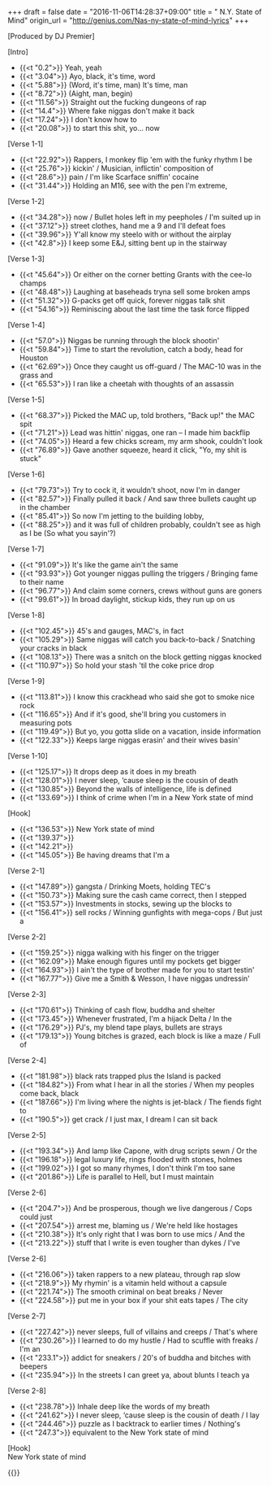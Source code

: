 +++
draft = false
date = "2016-11-06T14:28:37+09:00"
title = " N.Y. State of Mind"
origin_url = "http://genius.com/Nas-ny-state-of-mind-lyrics"
+++

[Produced by DJ Premier]  
  
[Intro]  

* {{<t "0.2">}} Yeah, yeah  
* {{<t "3.04">}} Ayo, black, it's time, word  
* {{<t "5.88">}} (Word, it's time, man) It's time, man  
* {{<t "8.72">}} (Aight, man, begin)  
* {{<t "11.56">}} Straight out the fucking dungeons of rap  
* {{<t "14.4">}} Where fake niggas don't make it back  
* {{<t "17.24">}} I don't know how to  
* {{<t "20.08">}} to start this shit, yo... now
  
[Verse 1-1]  

* {{<t "22.92">}} Rappers, I monkey flip 'em with the funky rhythm I be  
* {{<t "25.76">}} kickin' / Musician, inflictin' composition of  
* {{<t "28.6">}} pain / I'm like Scarface sniffin' cocaine  
* {{<t "31.44">}} Holding an M16, see with the pen I'm extreme,  

[Verse 1-2]  

* {{<t "34.28">}} now / Bullet holes left in my peepholes / I'm suited up in  
* {{<t "37.12">}} street clothes, hand me a 9 and I'll defeat foes  
* {{<t "39.96">}} Y'all know my steelo with or without the airplay  
* {{<t "42.8">}} I keep some E&J, sitting bent up in the stairway  

[Verse 1-3]  

* {{<t "45.64">}} Or either on the corner betting Grants with the cee-lo champs  
* {{<t "48.48">}} Laughing at baseheads tryna sell some broken amps  
* {{<t "51.32">}} G-packs get off quick, forever niggas talk shit  
* {{<t "54.16">}} Reminiscing about the last time the task force flipped  

[Verse 1-4]  

* {{<t "57.0">}} Niggas be running through the block shootin'  
* {{<t "59.84">}} Time to start the revolution, catch a body, head for Houston  
* {{<t "62.69">}} Once they caught us off-guard / The MAC-10 was in the grass and  
* {{<t "65.53">}} I ran like a cheetah with thoughts of an assassin  

[Verse 1-5]  

* {{<t "68.37">}} Picked the MAC up, told brothers, "Back up!" the MAC spit  
* {{<t "71.21">}} Lead was hittin' niggas, one ran – I made him backflip  
* {{<t "74.05">}} Heard a few chicks scream, my arm shook, couldn't look  
* {{<t "76.89">}} Gave another squeeze, heard it click, "Yo, my shit is stuck"  

[Verse 1-6]  

* {{<t "79.73">}} Try to cock it, it wouldn't shoot, now I'm in danger  
* {{<t "82.57">}} Finally pulled it back / And saw three bullets caught up in the chamber 
* {{<t "85.41">}} So now I'm jetting to the building lobby,
* {{<t "88.25">}} and it was full of children probably, couldn't see as high as I be  (So what you sayin'?)

[Verse 1-7]  

* {{<t "91.09">}} It's like the game ain't the same  
* {{<t "93.93">}} Got younger niggas pulling the triggers / Bringing fame to their name  
* {{<t "96.77">}} And claim some corners, crews without guns are goners  
* {{<t "99.61">}} In broad daylight, stickup kids, they run up on us  

[Verse 1-8]  

* {{<t "102.45">}} 45's and gauges, MAC's, in fact  
* {{<t "105.29">}} Same niggas will catch you back-to-back / Snatching your cracks in black  
* {{<t "108.13">}} There was a snitch on the block getting niggas knocked  
* {{<t "110.97">}} So hold your stash 'til the coke price drop  

[Verse 1-9]  

* {{<t "113.81">}} I know this crackhead who said she got to smoke nice rock  
* {{<t "116.65">}} And if it's good, she'll bring you customers in measuring pots  
* {{<t "119.49">}} But yo, you gotta slide on a vacation, inside information  
* {{<t "122.33">}} Keeps large niggas erasin' and their wives basin'  

[Verse 1-10]  

* {{<t "125.17">}} It drops deep as it does in my breath  
* {{<t "128.01">}} I never sleep, ‘cause sleep is the cousin of death  
* {{<t "130.85">}} Beyond the walls of intelligence, life is defined  
* {{<t "133.69">}} I think of crime when I'm in a New York state of mind  
  
[Hook]  

* {{<t "136.53">}} New York state of mind  
* {{<t "139.37">}}  
* {{<t "142.21">}}   
* {{<t "145.05">}} Be having dreams that I'm a 

[Verse 2-1]  

* {{<t "147.89">}} gangsta / Drinking Moets, holding TEC's  
* {{<t "150.73">}} Making sure the cash came correct, then I stepped  
* {{<t "153.57">}} Investments in stocks, sewing up the blocks to  
* {{<t "156.41">}} sell rocks / Winning gunfights with mega-cops / But just a

[Verse 2-2]  

* {{<t "159.25">}} nigga walking with his finger on the trigger  
* {{<t "162.09">}} Make enough figures until my pockets get bigger   
* {{<t "164.93">}} I ain't the type of brother made for you to start testin'  
* {{<t "167.77">}} Give me a Smith & Wesson, I have niggas undressin'  

[Verse 2-3]  

* {{<t "170.61">}} Thinking of cash flow, buddha and shelter  
* {{<t "173.45">}} Whenever frustrated, I'm a hijack Delta / In the  
* {{<t "176.29">}} PJ's, my blend tape plays, bullets are strays  
* {{<t "179.13">}} Young bitches is grazed, each block is like a maze / Full of  

[Verse 2-4]  

* {{<t "181.98">}} black rats trapped plus the Island is packed  
* {{<t "184.82">}} From what I hear in all the stories / When my peoples come back, black  
* {{<t "187.66">}} I'm living where the nights is jet-black / The fiends fight to  
* {{<t "190.5">}} get crack / I just max, I dream I can sit back  

[Verse 2-5]  

* {{<t "193.34">}} And lamp like Capone, with drug scripts sewn / Or the  
* {{<t "196.18">}} legal luxury life, rings flooded with stones, holmes  
* {{<t "199.02">}} I got so many rhymes, I don't think I'm too sane  
* {{<t "201.86">}} Life is parallel to Hell, but I must maintain  

[Verse 2-6]  

* {{<t "204.7">}} And be prosperous, though we live dangerous / Cops could just  
* {{<t "207.54">}} arrest me, blaming us / We're held like hostages  
* {{<t "210.38">}} It's only right that I was born to use mics / And the  
* {{<t "213.22">}} stuff that I write is even tougher than dykes / I've

[Verse 2-6]  

* {{<t "216.06">}} taken rappers to a new plateau, through rap slow  
* {{<t "218.9">}} My rhymin' is a vitamin held without a capsule  
* {{<t "221.74">}} The smooth criminal on beat breaks / Never  
* {{<t "224.58">}} put me in your box if your shit eats tapes / The city

[Verse 2-7]  

* {{<t "227.42">}} never sleeps, full of villains and creeps / That's where 
* {{<t "230.26">}} I learned to do my hustle / Had to scuffle with freaks / I'm an 
* {{<t "233.1">}} addict for sneakers  / 20's of buddha and bitches with beepers  
* {{<t "235.94">}} In the streets I can greet ya, about blunts I teach ya  

[Verse 2-8]  

* {{<t "238.78">}} Inhale deep like the words of my breath  
* {{<t "241.62">}} I never sleep, ‘cause sleep is the cousin of death / I lay  
* {{<t "244.46">}} puzzle as I backtrack to earlier times / Nothing's  
* {{<t "247.3">}} equivalent to the New York state of mind  
  
[Hook]  
New York state of mind  

{{<y UKjj4hk0pV4>}}
